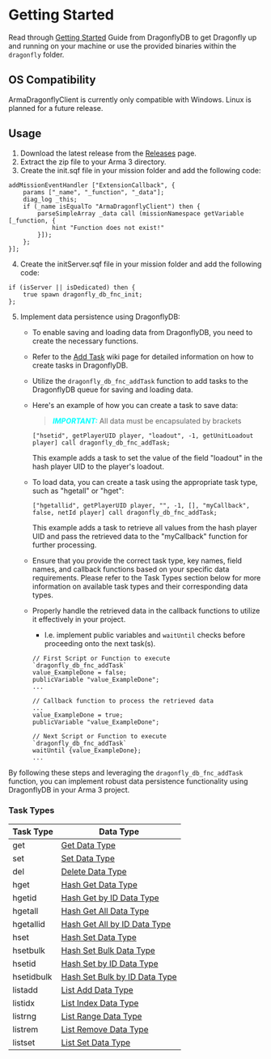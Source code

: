# Getting Started

Read through [Getting Started](https://www.dragonflydb.io/docs/getting-started) Guide from DragonflyDB to get Dragonfly up and running on your machine or use the provided binaries within the `dragonfly` folder.

## OS Compatibility

ArmaDragonflyClient is currently only compatible with Windows. Linux is planned for a future release.

## Usage

1. Download the latest release from the [Releases](https://github.com/ArmaDragonflyClient/ArmaDragonflyClient/releases) page.
2. Extract the zip file to your Arma 3 directory.
3. Create the init.sqf file in your mission folder and add the following code:

```sqf
addMissionEventHandler ["ExtensionCallback", {
	params ["_name", "_function", "_data"];
	diag_log _this;
	if (_name isEqualTo "ArmaDragonflyClient") then {
		parseSimpleArray _data call (missionNamespace getVariable [_function, {
			hint "Function does not exist!"
		}]);
	};
}];
```

4. Create the initServer.sqf file in your mission folder and add the following code:

```sqf
if (isServer || isDedicated) then {
	true spawn dragonfly_db_fnc_init;
};
```

5. Implement data persistence using DragonflyDB:

   - To enable saving and loading data from DragonflyDB, you need to create the necessary functions.
   - Refer to the [Add Task](https://jschmidt92.github.io/ArmaDragonflyClient/#/main/addTask) wiki page for detailed information on how to create tasks in DragonflyDB.
   - Utilize the `dragonfly_db_fnc_addTask` function to add tasks to the DragonflyDB queue for saving and loading data.
   - Here's an example of how you can create a task to save data:
       > <span style="color:cyan">**_IMPORTANT:_**</span> All data must be encapsulated by brackets

     ```sqf
     ["hsetid", getPlayerUID player, "loadout", -1, getUnitLoadout player] call dragonfly_db_fnc_addTask;
     ```

     This example adds a task to set the value of the field "loadout" in the hash player UID to the player's loadout.

   - To load data, you can create a task using the appropriate task type, such as "hgetall" or "hget":
     ```sqf
     ["hgetallid", getPlayerUID player, "", -1, [], "myCallback", false, netId player] call dragonfly_db_fnc_addTask;
     ```

     This example adds a task to retrieve all values from the hash player UID and pass the retrieved data to the "myCallback" function for further processing.

   - Ensure that you provide the correct task type, key names, field names, and callback functions based on your specific data requirements. Please refer to the Task Types section below for more information on available task types and their corresponding data types.
   - Properly handle the retrieved data in the callback functions to utilize it effectively in your project.
       - I.e. implement public variables and `waitUntil` checks before proceeding onto the next task(s).
       ```sqf
       // First Script or Function to execute `dragonfly_db_fnc_addTask`
       value_ExampleDone = false;
       publicVariable "value_ExampleDone";
       ...

       // Callback function to process the retrieved data
       ...
       value_ExampleDone = true;
       publicVariable "value_ExampleDone";

       // Next Script or Function to execute `dragonfly_db_fnc_addTask`
       waitUntil {value_ExampleDone};
       ...
       ```

By following these steps and leveraging the `dragonfly_db_fnc_addTask` function, you can implement robust data persistence functionality using DragonflyDB in your Arma 3 project.

### Task Types

| Task Type  | Data Type                                                                                                |
| ---------- | -------------------------------------------------------------------------------------------------------- |
| get        | [Get Data Type](https://jschmidt92.github.io/ArmaDragonflyClient/#/generic/get)                          |
| set        | [Set Data Type](https://jschmidt92.github.io/ArmaDragonflyClient/#/generic/set)                          |
| del        | [Delete Data Type](https://jschmidt92.github.io/ArmaDragonflyClient/#/generic/delete)                    |
| hget       | [Hash Get Data Type](https://jschmidt92.github.io/ArmaDragonflyClient/#/hashes/hashGet)                  |
| hgetid     | [Hash Get by ID Data Type](https://jschmidt92.github.io/ArmaDragonflyClient/#/hashes/hashGetId)          |
| hgetall    | [Hash Get All Data Type](https://jschmidt92.github.io/ArmaDragonflyClient/#/hashes/hashGetAll)           |
| hgetallid  | [Hash Get All by ID Data Type](https://jschmidt92.github.io/ArmaDragonflyClient/#/hashes/hashGetAllId)   |
| hset       | [Hash Set Data Type](https://jschmidt92.github.io/ArmaDragonflyClient/#/hashes/hashSet)                  |
| hsetbulk   | [Hash Set Bulk Data Type](https://jschmidt92.github.io/ArmaDragonflyClient/#/hashes/hashSetBulk)         |
| hsetid     | [Hash Set by ID Data Type](https://jschmidt92.github.io/ArmaDragonflyClient/#/hashes/hashSetId)          |
| hsetidbulk | [Hash Set Bulk by ID Data Type](https://jschmidt92.github.io/ArmaDragonflyClient/#/hashes/hashSetBulkId) |
| listadd    | [List Add Data Type](https://jschmidt92.github.io/ArmaDragonflyClient/#/lists/listAdd)                   |
| listidx    | [List Index Data Type](https://jschmidt92.github.io/ArmaDragonflyClient/#/lists/listGet)                 |
| listrng    | [List Range Data Type](https://jschmidt92.github.io/ArmaDragonflyClient/#/lists/listLoad)                |
| listrem    | [List Remove Data Type](https://jschmidt92.github.io/ArmaDragonflyClient/#/lists/listRemove)             |
| listset    | [List Set Data Type](https://jschmidt92.github.io/ArmaDragonflyClient/#/lists/listSet)                   |
